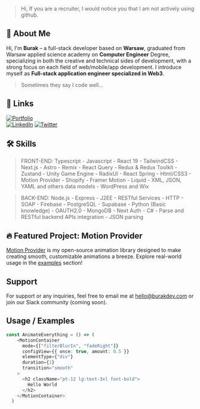 > Hi, If you are a recruiter, I would notice you that I am not actively using github.

## 🚀 About Me

Hi, I'm **Burak** – a full-stack developer based on **Warsaw**, graduated from Warsaw applied science academy on **Computer Engineer** Degree, specializing in both the creative and technical sides of development, with a strong focus on each field of web/mobile/app development. I introduce myself as **Full-stack application engineer specialized in Web3**. 

> Sometimes they say I code well...

## 🔗 Links

[![Portfolio](https://img.shields.io/badge/Portfolio-000?style=for-the-badge&logo=ko-fi&logoColor=white)](https://burakdev.com)  
[![LinkedIn](https://img.shields.io/badge/LinkedIn-0A66C2?style=for-the-badge&logo=linkedin&logoColor=white)](https://www.linkedin.com/in/burak-bilen-483772227/)
[![Twitter](https://img.shields.io/badge/Twitter-1DA1F2?style=for-the-badge&logo=twitter&logoColor=white)](https://twitter.com/burakdev)

## 🛠 Skills

> FRONT-END: 
Typescript - Javascript - React 19 - TailwindCSS - Next.js - Astro - Remix - React Query - Redux & Redux Toolkit - Zustand - Unity Game Engine - RadixUI - React Spring - Html/CSS3 - Motion Provider -
Shopify - Framer Motion - Liquid - XML, JSON, YAML and others data models - WordPress and Wix 

> BACK-END:
Node.js - Express - J2EE - RESTful Services - HTTP - SOAP - Firebase - PostgreSQL - Supabase - Python (Basic knowledge) - OAUTH2.0 - MongoDB - Next Auth - C# - Parse and RESTful backend
APIs integration - JSON parsing


## 🔥 Featured Project: Motion Provider

[Motion Provider](https://burakdev.com/motion-provider) is my open-source animation library designed to make creating smooth, customizable animations a breeze. Explore real-world usage in the [examples](https://burakdev.com/motion-provider/examples) section!

## Support

For support or any inquiries, feel free to email me at [hello@burakdev.com](mailto:hello@burakdev.com) or join our Slack community (coming soon).

## Usage / Examples

```typescript
const AnimateEverything = () => (
    <MotionContainer
      mode={["filterBlurIn", "fadeRight"]}
      configView={{ once: true, amount: 0.5 }}
      elementType={"div"}
      duration={1}
      transition="smooth"
    >
      <h2 className="pt-12 lg:text-3xl font-bold">
        Hello World
      </h2>
    </MotionContainer>
  )
```
